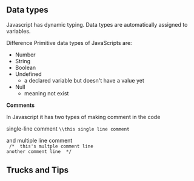 
## Data types
Javascript has dynamic typing. Data types are automatically assigned to variables.


Difference Primitive data types of JavaScripts are:
 * Number
 * String
 * Boolean
 * Undefined
    * a declared variable but doesn't have a value yet
 * Null
    * meaning not exist

**Comments**

In Javascript it has two types of making comment in the code

single-line comment 
`\\this single line comment` 

and multiple line comment   
` 
/* 
this's multple comment line
`  
`
another comment line 
*/
`
 ## Trucks and Tips
